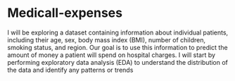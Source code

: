 # Medicall-expenses
 I will be exploring a dataset containing information about individual patients, including their age, sex, body mass index (BMI), number of children, smoking status, and region. Our goal is to use this information to predict the amount of money a patient will spend on hospital charges. I will start by performing exploratory data analysis (EDA) to understand the distribution of the data and identify any patterns or trends
